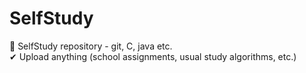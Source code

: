 # SelfStudy
🎈 SelfStudy repository - git, C, java etc. <br>
✔ Upload anything (school assignments, usual study algorithms, etc.)
